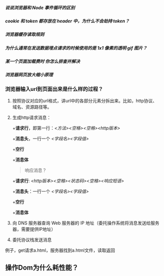

##### 说说浏览器和 Node 事件循环的区别

##### cookie 和 token 都存放在 header 中，为什么不会劫持 token？

##### 浏览器缓存读取规则

##### 为什么通常在发送数据埋点请求的时候使用的是 1x1 像素的透明 gif 图片？

##### 某一个页面加载费时 你怎么排查并解决

##### 浏览器网页放大缩小原理

### 浏览器输入url到页面出来是什么样的过程？

1. 按照协议对应的url格式，讲url中的各部分元素分拆出来。比如，http协议、域名、资源路径等。

2. 生成http请求消息：

   +**请求行**，即第一行：*<方法><空格><URI><空格><http版本>*

   +**消息头**，一行一个 *<字段名><字段值>*

   +**空行**

   +**消息体**

   > 响应消息？

   +**请求行**: *<http版本><空格><状态码><空格><响应短语>*

   +**消息头**：一行一个 *<字段名><字段值>*

   +**空行**

   +**消息体**

   

3. 向 DNS 服务器查询 Web 服务器的 IP 地址（委托操作系统将消息发送给服务器，需要提供IP地址）

4. 委托协议栈发送消息

   

   

例子，get请求a.html，服务器找到a.html文件，读取返回





## 操作Dom为什么耗性能？

























































